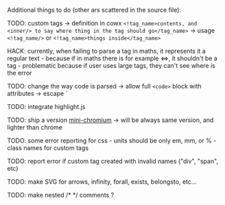 
Additional things to do (other ars scattered in the source file):

TODO: custom tags
    -> definition in cowx `<!tag_name>contents, and <inner/> to say where thing in the tag should go</tag_name>`
    -> usage `<!tag_name/>` or `<!tag_name>things inside</tag_name>`

HACK: currently, when failing to parse a tag in maths, it represents it a regular text
    - because if in maths there is for example <=>, it shouldn't be a tag
    - problematic because if user uses large tags, they can't see where is the error

TODO: change the way code is parsed
    -> allow full `<code>` block with attributes
    -> escape `

TODO: integrate highlight.js

TODO: ship a version [mini-chromium](https://github.com/chromium/mini_chromium)
    -> will be always same version, and lighter than chrome

TODO: some error reporting for css
    - units should be only em, mm, or %
    - class names for custom tags

TODO: report error if custom tag created with invalid names ("div", "span", etc)

TODO: make SVG for arrows, infinity, forall, exists, belongsto, etc...

TODO: make nested /* */ comments ?

